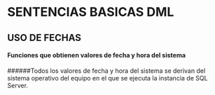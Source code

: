 # **SENTENCIAS BASICAS DML**
## **USO DE FECHAS**

#### **Funciones que obtienen valores de fecha y hora del sistema**
######Todos los valores de fecha y hora del sistema se derivan del sistema operativo del equipo en el que se ejecuta la instancia de SQL Server.


